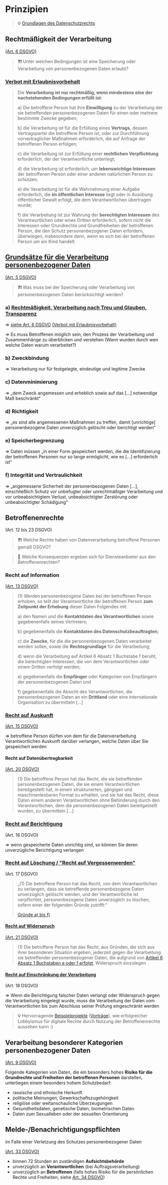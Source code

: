 # Prinzipien

> **💡** [Grundlagen des Datenschutzrechts](https://www.bfdi.bund.de/DE/Buerger/Inhalte/Allgemein/Datenschutz/GrundlagenDatenschutzrecht.html)

<!-- toc -->


## Rechtmäßigkeit der Verarbeitung
[(Art. 6 DSGVO)](https://dejure.org/gesetze/DSGVO/6.html)

> **❓❗** Unter welchen Bedingungen ist eine Speicherung oder Verarbeitung von personenbezogenen Daten erlaubt?

### [Verbot mit Erlaubnisvorbehalt](https://de.wikipedia.org/wiki/Verbot_mit_Erlaubnisvorbehalt_(Datenschutz)#Seit_2018)

> Die **Verarbeitung ist nur rechtmäßig, wenn mindestens eine der nachstehenden Bedingungen erfüllt ist**:
>
> a) Die betroffene Person hat ihre **Einwilligung** zu der Verarbeitung der sie betreffenden personenbezogenen Daten für einen oder mehrere bestimmte Zwecke gegeben;
>
> b) die Verarbeitung ist für die Erfüllung eines **Vertrags**, dessen Vertragspartei die betroffene Person ist, oder zur Durchführung vorvertraglicher Maßnahmen erforderlich, die auf Anfrage der betroffenen Person erfolgen;
>
> c) die Verarbeitung ist zur Erfüllung einer **rechtlichen Verpflichtung** erforderlich, der der Verantwortliche unterliegt;
>
> d) die Verarbeitung ist erforderlich, um **lebenswichtige Interessen** der betroffenen Person oder einer anderen natürlichen Person zu schützen;
>
> e) die Verarbeitung ist für die Wahrnehmung einer Aufgabe erforderlich, die **im öffentlichen Interesse** liegt oder in Ausübung öffentlicher Gewalt erfolgt, die dem Verantwortlichen übertragen wurde;
>
> f) die Verarbeitung ist zur Wahrung der **berechtigten Interessen** des Verantwortlichen oder eines Dritten erforderlich, sofern nicht die Interessen oder Grundrechte und Grundfreiheiten der betroffenen Person, die den Schutz personenbezogener Daten erfordern, überwiegen, insbesondere dann, wenn es sich bei der betroffenen Person um ein Kind handelt.



## [Grundsätze für die Verarbeitung personenbezogener Daten](https://de.wikipedia.org/wiki/Datenschutz-Grundverordnung#Grunds%C3%A4tze_der_Verarbeitung_personenbezogener_Daten)
[(Art. 5 DSGVO)](https://dejure.org/gesetze/DSGVO/5.html)

> **❓❗** Was muss bei der Speicherung oder Verarbeitung von personenbezogenen Daten berücksichtigt werden?

### a) [Rechtmäßigkeit, Verarbeitung nach Treu und Glauben, Transparenz](https://de.wikipedia.org/wiki/Datenschutz-Grundverordnung#Rechtm%C3%A4%C3%9Figkeit,_Verarbeitung_nach_Treu_und_Glauben,_Transparenz)
=> [siehe Art. 6 DSGVO](#rechtmäßigkeit-der-verarbeitung)
[(Verbot mit Erlaubnisvorbehalt)](https://de.wikipedia.org/wiki/Verbot_mit_Erlaubnisvorbehalt_(Datenschutz)#Seit_2018)

=> Es muss Betroffenen möglich sein, den Prozess der Verarbeitung und Zusammenhänge zu überblicken und verstehen (Wann wurden durch wen welche Daten warum verarbeitet?)
### b) Zweckbindung
=> Verarbeitung nur für festgelegte, eindeutige und legitime Zwecke
### c) Datenminimierung 
=> „dem Zweck angemessen und erheblich sowie auf das […] notwendige Maß beschränkt“
### d) Richtigkeit
=> „es sind alle angemessenen Maßnahmen zu treffen, damit [unrichtige] personenbezogene Daten unverzüglich gelöscht oder berichtigt werden“
### e) Speicherbegrenzung
=> Daten müssen „in einer Form gespeichert werden, die die Identifizierung der betroffenen Personen nur so lange ermöglicht, wie es […] erforderlich ist“
### f) Integrität und Vertraulichkeit
=> „angemessene Sicherheit der personenbezogenen Daten […], einschließlich Schutz vor unbefugter oder unrechtmäßiger Verarbeitung und vor unbeabsichtigtem Verlust, unbeabsichtigter Zerstörung oder unbeabsichtigter Schädigung“



## Betroffenenrechte
(Art. 12 bis 23 DSGVO)

> **❓❗** Welche Rechte haben von Datenverarbeitung betroffene Personen gemäß DSGVO?

> **💬** Welche Konsequenzen ergeben sich für Diensteanbieter aus den Betroffenenrechten?

### Recht auf Information
[(Art. 13 DSGVO)](https://dejure.org/gesetze/DSGVO/13.html)

> (1) Werden personenbezogene Daten bei der betroffenen Person erhoben, so teilt der Verantwortliche der betroffenen Person **zum Zeitpunkt der Erhebung** dieser Daten Folgendes mit:
>
> a)	den Namen und die **Kontaktdaten des Verantwortlichen** sowie gegebenenfalls seines Vertreters;
>
> b)	gegebenenfalls die **Kontaktdaten des Datenschutzbeauftragten**;
>
> c)	die **Zwecke**, für die die personenbezogenen Daten verarbeitet werden sollen, sowie die **Rechtsgrundlage** für die Verarbeitung;
>
> d)	wenn die Verarbeitung auf Artikel 6 Absatz 1 Buchstabe f beruht, die berechtigten Interessen, die von dem Verantwortlichen oder einem Dritten verfolgt werden;
>
> e)	gegebenenfalls die **Empfänger** oder Kategorien von Empfängern der personenbezogenen Daten und
>
> f)	gegebenenfalls die Absicht des Verantwortlichen, die personenbezogenen Daten an ein **Drittland** oder eine internationale Organisation zu übermitteln […]


### [Recht auf Auskunft](https://www.bfdi.bund.de/DE/Buerger/Inhalte/Allgemein/Betroffenenrechte/Betroffenenrechte_Auskunftsrecht.html)
[(Art. 15 DSGVO)](https://dejure.org/gesetze/DSGVO/15.html)

=> betroffene Person dürfen von dem für die Datenverarbeitung Verantwortlichen Auskunft darüber verlangen, welche Daten über Sie gespeichert werden

#### Recht auf Datenübertragbarkeit
[(Art. 20 DSGVO)](https://dejure.org/gesetze/DSGVO/20.html)

> (1) Die betroffene Person hat das Recht, die sie betreffenden personenbezogenen Daten, die sie einem Verantwortlichen bereitgestellt hat, in einem strukturierten, gängigen und maschinenlesbaren Format zu erhalten, und sie hat das Recht, diese Daten einem anderen Verantwortlichen ohne Behinderung durch den Verantwortlichen, dem die personenbezogenen Daten bereitgestellt wurden, zu übermitteln […]


### [Recht auf Berichtigung](https://www.bfdi.bund.de/DE/Buerger/Inhalte/Allgemein/Betroffenenrechte/Betroffenenrechte_Berichtigung.html)
(Art. 16 DSGVO)

=> wenn gespeicherte Daten unrichtig sind, so können Sie deren unverzügliche Berichtigung verlangen

### [Recht auf Löschung / "Recht auf Vergessenwerden"](https://www.bfdi.bund.de/DE/Buerger/Inhalte/Allgemein/Betroffenenrechte/Betroffenenrechte_L%C3%B6schung_Vergessenwerden.html)
(Art. 17 DSGVO)

> „(1) Die betroffene Person hat das Recht, von dem Verantwortlichen zu verlangen, dass sie betreffende personenbezogene Daten unverzüglich gelöscht werden, und der Verantwortliche ist verpflichtet, personenbezogene Daten unverzüglich zu löschen, sofern einer der folgenden Gründe zutrifft:“
>
> [Gründe a) bis f)](https://dejure.org/gesetze/DSGVO/17.html)

#### [Recht auf Widerspruch](https://www.bfdi.bund.de/DE/Buerger/Inhalte/Allgemein/Betroffenenrechte/Betroffenenrechte_Widerspruch.html)
[(Art. 21 DSGVO)](https://dejure.org/gesetze/DSGVO/21.html)

> (1) Die betroffene Person hat das Recht, aus Gründen, die sich aus ihrer besonderen Situation ergeben, jederzeit gegen die Verarbeitung sie betreffender personenbezogener Daten, die aufgrund von [Artikel 6 Absatz 1 Buchstaben e oder f erfolgt](https://dejure.org/gesetze/DSGVO/6.html), Widerspruch einzulegen

#### [Recht auf Einschränkung der Verarbeitung](https://www.bfdi.bund.de/DE/Buerger/Inhalte/Allgemein/Betroffenenrechte/Betroffenenrechte_Einschr%C3%A4nkungBearbeitung.html)
(Art. 18 DSGVO)

=> Wenn die Berichtigung falscher Daten verlangt oder Widerspruch gegen die Verarbeitung eingelegt wurde, muss die Verarbeitung der Daten vom Verantwortlichen bis zum Abschluss seiner Prüfung eingeschränkt werden

> **💡** Hervorragende [Beispielprojekte](https://de.wikipedia.org/wiki/Max_Schrems#Projekte) ([Vorträge](https://media.ccc.de/search/?q=Schrems)), wie erfolgreicher Lobbyismus für digitale Rechte durch Nutzung der Betroffenenrechte aussehen kann :)


## Verarbeitung besonderer Kategorien personenbezogener Daten
[(Art. 9 DSGVO)](https://dejure.org/gesetze/DSGVO/9.html)

Folgende Kategorien von Daten, die ein besonders hohes **Risiko für die Grundrechte und Freiheiten der betroffenen Personen** darstellen, unterliegen einem besonders hohem Schutzbedarf:

* rassische und ethnische Herkunft
* politische Meinungen, Gewerkschaftszugehörigkeit
* religiöse oder weltanschauliche Überzeugungen
* Gesundheitsdaten, genetische Daten, biometrischen Daten
* Daten zum Sexualleben oder der sexuellen Orientierung

## Melde-/Benachrichtigungspflichten
im Falle einer Verletzung des Schutzes personenbezogener Daten

[(Art. 33 DSGVO)](https://dejure.org/gesetze/DSGVO/33.html)

* binnen 72 Stunden an zuständigen **Aufsichtsbehörde**
* unverzüglich an **Verantwortlichen** (bei Auftragsverarbeitung)
* unverzüglich an **Betroffenen** (falls hohes Risiko für die persönlichen Rechte und Freiheiten, siehe [Art. 34 DSGVO](https://dejure.org/gesetze/DSGVO/34.html))
